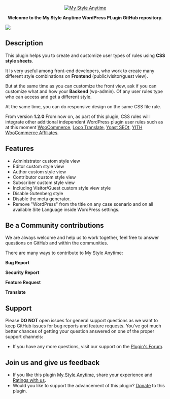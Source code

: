 <p align="center"><a href="https://wordpress.org/plugins/my-style-anytime/"><img src="https://ps.w.org/my-style-anytime/assets/banner-772x250.png" alt="My Style Anytime"></a></p>

**<p align="center">Welcome to the My Style Anytime WordPress PLugin GitHub repository.</p>**

<p><a href="https://wordpress.org/plugins/my-style-anytime/"><img src="[[https://ps.w.org/my-style-anytime/assets/screenshot-3.png?rev=2787844]"></a></p>


## Description
This plugin helps you to create and customize user types of rules using <b>CSS style sheets</b>.

It Is very useful among front-end developers, who work to create many different style combinations on <b>Frontend</b> (public/visitor/guest view).

But at the same time as you can customize the front view, ask if you can customize what and how your <b>Backend</b> (wp-admin). Of any user rules type who can access and get a different style.

At the same time, you can do responsive design on the same CSS file rule.

From version <b>1.2.0</b> From now on, as part of this plugin, CSS rules will integrate other additional independent WordPress plugin user rules such as at this moment [WooCommerce](https://wordpress.org/plugins/woocommerce/), [Loco Translate](https://wordpress.org/plugins/loco-translate/), [Yoast SEOt](https://wordpress.org/plugins/wordpress-seo/), [YITH WooCommerce Affiliates](https://wordpress.org/plugins/yith-woocommerce-affiliates/).

## Features

- Administrator custom style view
- Editor custom style view
- Author custom style view
- Contributor custom style view
- Subscriber custom style view
- Including Visitor/Guest custom style view style
- Disable Gutenberg style
- Disable the meta generator.
- Remove "WordPress" from the title on any case scenario and on all available Site Language inside WordPress settings.


## Be a Community contributions
We are always welcome and help us to work together, feel free to answer questions on GitHub and within the communities.

There are many ways to contribute to My Style Anytime:

**Bug Report**

**Security Report**

**Feature Request**

**Translate**

## Support
Please **DO NOT** open issues for general support questions as we want to keep GitHub issues for bug reports and feature requests. You've got much better chances of getting your question answered on one of the proper support channels:

- If you have any more questions, visit our support on the [Plugin's Forum](https://wordpress.org/support/plugin/my-style-anytime).

## Join us and give us feedback
- If you like this plugin [My Style Anytime](https://wordpress.org/plugins/my-style-anytime/), share your experience and [Ratings with us](https://wordpress.org/support/plugin/my-style-anytime/reviews/#new-post).
- Would you like to support the advancement of this plugin? [Donate](https://newfiesoft.com/donate/) to this plugin.
